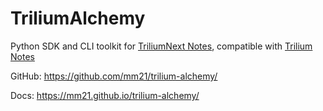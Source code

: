 # TriliumAlchemy
Python SDK and CLI toolkit for [TriliumNext Notes](https://github.com/TriliumNext/Notes), compatible with [Trilium Notes](https://github.com/zadam/trilium)

GitHub: <https://github.com/mm21/trilium-alchemy/>

Docs: <https://mm21.github.io/trilium-alchemy/>
